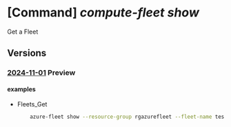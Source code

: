 # [Command] _compute-fleet show_

Get a Fleet

## Versions

### [2024-11-01](/Resources/mgmt-plane/L3N1YnNjcmlwdGlvbnMve30vcmVzb3VyY2Vncm91cHMve30vcHJvdmlkZXJzL21pY3Jvc29mdC5henVyZWZsZWV0L2ZsZWV0cy97fQ==/2024-11-01.xml) **Preview**

<!-- mgmt-plane /subscriptions/{}/resourcegroups/{}/providers/microsoft.azurefleet/fleets/{} 2024-11-01 -->

#### examples

- Fleets_Get
    ```bash
        azure-fleet show --resource-group rgazurefleet --fleet-name testFleet
    ```
